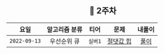 
<div align="center">
  
  ## 📅 2주차

| 요일 | 알고리즘 분류 | 티어  | 문제| 내풀이 |
| :---: | :---: | :---: | :---: | :---:|
|`2022-09-13`| 우선순위 큐 | `실버1` | [절댓값 힙](https://www.acmicpc.net/problem/11286) | [풀이](https://github.com/jangwon3828/Algorithm_Competition-Study/blob/woohyeon/2%EC%A3%BC%EC%B0%A8/2%EC%A3%BC%EC%B0%A8_%EC%9A%B0%ED%98%84/%EC%A0%88%EB%8C%93%EA%B0%92%20%ED%9E%99.java) |
</div>
